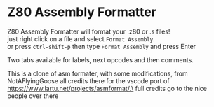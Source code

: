 # Z80 Assembly Formatter

Z80 Assembly Formatter will format your .z80 or .s files!\
just right click on a  file and select `Format Assembly`.\
or press `ctrl-shift-p` then type `Format Assembly` and press Enter

Two tabs available for labels, next opcodes and then comments.

This is a clone of asm formater, with some modifications,  from NotAFlyingGoose all credits there for the
vscode port of https://www.lartu.net/projects/asmformat/.\
full credits go to the nice people over there



